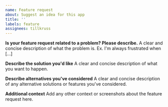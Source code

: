 ```yaml
---
name: Feature request
about: Suggest an idea for this app
title: ''
labels: feature
assignees: tillkruss
---
```


<!-- Issues NOT using this template will be closed and locked without comment. -->

**Is your feature request related to a problem? Please describe.**
A clear and concise description of what the problem is. Ex. I'm always frustrated when [...]

**Describe the solution you'd like**
A clear and concise description of what you want to happen.

**Describe alternatives you've considered**
A clear and concise description of any alternative solutions or features you've considered.

**Additional context**
Add any other context or screenshots about the feature request here.
